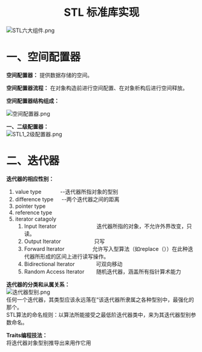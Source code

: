 # <center>**STL 标准库实现**

![STL六大组件.png](https://s2.loli.net/2022/04/05/lZJiL5gIUyBTSKu.png)

# 一、空间配置器 #  

**空间配置器：**  提供数据存储的空间。  

**空间配置器流程：**  在对象构造前进行空间配置、在对象析构后进行空间释放。  


**空间配置器结构组成：**     

![空间配置器.png](https://s2.loli.net/2022/04/05/Dih34zKO8Wq6rtE.png)  

**一、二级配置器：**  
![STL1_2级配置器.png](https://s2.loli.net/2022/04/05/SMV6mjH97AKCapw.png)  

# 二、迭代器 #

**迭代器的相应性别：**  
1. value type       &emsp;&emsp;&emsp; --迭代器所指对象的型别
2. difference type  &emsp; --两个迭代器之间的距离
3. pointer type
4. reference type
5. iterator catagoly
	1. Input Iterator &emsp;&emsp;&emsp;&emsp;&emsp;&emsp;&emsp; 迭代器所指的对象，不允许外界改变，只读。
	2. Output Iterator  &emsp;&emsp;&emsp;&emsp;&emsp;&emsp;只写
	3. Forward Iterator &emsp;&emsp;&emsp;&emsp;&emsp;允许写入型算法（如replace（））在此种迭代器所形成的区间上进行读写操作。
	4. Bidirectional Iterator&emsp;&emsp;&emsp;&emsp;可双向移动
	5. Random Access Iterator&emsp;&emsp; 随机迭代器，涵盖所有指针算术能力  


**迭代器的分类和从属关系：**     
![迭代器型别.png](https://s2.loli.net/2022/04/05/v62oKLYHuiEfhUR.png)  
任何一个迭代器，其类型应该永远落在“该迭代器所隶属之各种型别中，最强化的那个。  
STL算法的命名规则：以算法所能接受之最低阶迭代器类中，来为其迭代器型别参数命名。

**Traits编程技法：**    
将迭代器对象型别推导出来用作它用